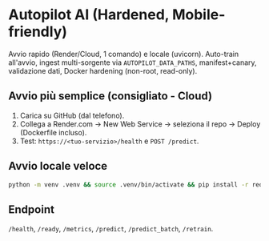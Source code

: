 # Autopilot AI (Hardened, Mobile-friendly)

Avvio rapido (Render/Cloud, 1 comando) e locale (uvicorn). Auto-train all'avvio, ingest multi-sorgente via `AUTOPILOT_DATA_PATHS`, manifest+canary, validazione dati, Docker hardening (non-root, read-only).

## Avvio più semplice (consigliato - Cloud)
1) Carica su GitHub (dal telefono).
2) Collega a Render.com → New Web Service → seleziona il repo → Deploy (Dockerfile incluso).
3) Test: `https://<tuo-servizio>/health` e `POST /predict`.

## Avvio locale veloce
```bash
python -m venv .venv && source .venv/bin/activate && pip install -r requirements.txt && uvicorn app.serve:app --host 0.0.0.0 --port 8000
```

## Endpoint
`/health`, `/ready`, `/metrics`, `/predict`, `/predict_batch`, `/retrain`.
